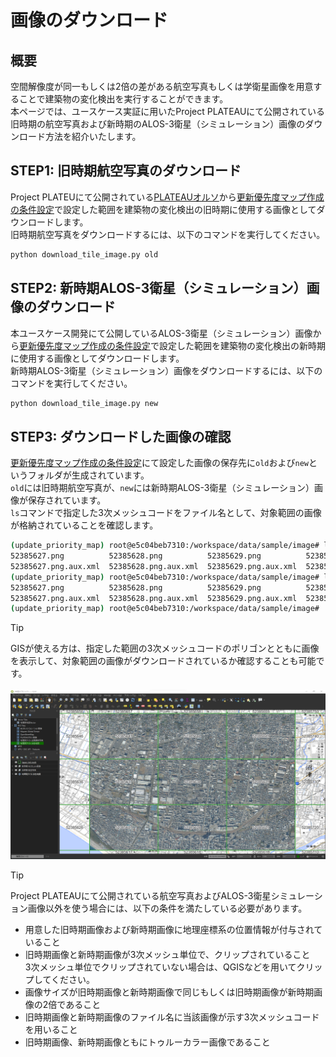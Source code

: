 # 画像のダウンロード

## 概要
空間解像度が同一もしくは2倍の差がある航空写真もしくは学衛星画像を用意することで建築物の変化検出を実行することができます。  
本ページでは、ユースケース実証に用いたProject PLATEAUにて公開されている旧時期の航空写真および新時期のALOS-3衛星（シミュレーション）画像のダウンロード方法を紹介いたします。  


## STEP1: 旧時期航空写真のダウンロード
Project PLATEUにて公開されている[PLATEAUオルソ](https://github.com/Project-PLATEAU/plateau-streaming-tutorial/blob/main/ortho/plateau-ortho-streaming.md)から[更新優先度マップ作成の条件設定](setting.md)で設定した範囲を建築物の変化検出の旧時期に使用する画像としてダウンロードします。  
旧時期航空写真をダウンロードするには、以下のコマンドを実行してください。
```bash
python download_tile_image.py old
```

## STEP2: 新時期ALOS-3衛星（シミュレーション）画像のダウンロード
本ユースケース開発にて公開しているALOS-3衛星（シミュレーション）画像から[更新優先度マップ作成の条件設定](setting.md)で設定した範囲を建築物の変化検出の新時期に使用する画像としてダウンロードします。  
新時期ALOS-3衛星（シミュレーション）画像をダウンロードするには、以下のコマンドを実行してください。
```bash
python download_tile_image.py new
```

## STEP3: ダウンロードした画像の確認
[更新優先度マップ作成の条件設定](setting.md)にて設定した画像の保存先に`old`および`new`というフォルダが生成されています。  
`old`には旧時期航空写真が、`new`には新時期ALOS-3衛星（シミュレーション）画像が保存されています。  
`ls`コマンドで指定した3次メッシュコードをファイル名として、対象範囲の画像が格納されていることを確認します。
```bash
(update_priority_map) root@e5c04beb7310:/workspace/data/sample/image# ls old
52385627.png          52385628.png          52385629.png          52385637.png          52385638.png          52385639.png          52385647.png          52385648.png          52385649.png
52385627.png.aux.xml  52385628.png.aux.xml  52385629.png.aux.xml  52385637.png.aux.xml  52385638.png.aux.xml  52385639.png.aux.xml  52385647.png.aux.xml  52385648.png.aux.xml  52385649.png.aux.xml
(update_priority_map) root@e5c04beb7310:/workspace/data/sample/image# ls new
52385627.png          52385628.png          52385629.png          52385637.png          52385638.png          52385639.png          52385647.png          52385648.png          52385649.png
52385627.png.aux.xml  52385628.png.aux.xml  52385629.png.aux.xml  52385637.png.aux.xml  52385638.png.aux.xml  52385639.png.aux.xml  52385647.png.aux.xml  52385648.png.aux.xml  52385649.png.aux.xml
(update_priority_map) root@e5c04beb7310:/workspace/data/sample/image#
```


> [!TIP]
> GISが使える方は、指定した範囲の3次メッシュコードのポリゴンとともに画像を表示して、対象範囲の画像がダウンロードされているか確認することも可能です。  
> <br/>
> ![GISを用いた確認方法](../resources/manual/download_image/check_download_image_qgis.png)  

> [!TIP]
> Project PLATEAUにて公開されている航空写真およびALOS-3衛星シミュレーション画像以外を使う場合には、以下の条件を満たしている必要があります。  
> - 用意した旧時期画像および新時期画像に地理座標系の位置情報が付与されていること  
> - 旧時期画像と新時期画像が3次メッシュ単位で、クリップされていること  
    3次メッシュ単位でクリップされていない場合は、QGISなどを用いてクリップしてください。  
> - 画像サイズが旧時期画像と新時期画像で同じもしくは旧時期画像が新時期画像の2倍であること
> - 旧時期画像と新時期画像のファイル名に当該画像が示す3次メッシュコードを用いること
> - 旧時期画像、新時期画像ともにトゥルーカラー画像であること

